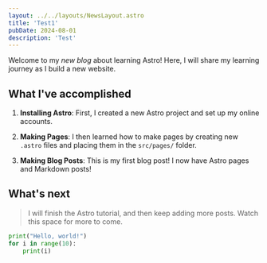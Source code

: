 ```yaml
---
layout: ../../layouts/NewsLayout.astro
title: 'Test1'
pubDate: 2024-08-01
description: 'Test'
---
```


Welcome to my _new blog_ about learning Astro! Here, I will share my learning journey as I build a new website.

## What I've accomplished

1. **Installing Astro**: First, I created a new Astro project and set up my online accounts.

2. **Making Pages**: I then learned how to make pages by creating new `.astro` files and placing them in the `src/pages/` folder.

3. **Making Blog Posts**: This is my first blog post! I now have Astro pages and Markdown posts!

## What's next

> I will finish the Astro tutorial, and then keep adding more posts. Watch this space for more to come.

```python
print("Hello, world!")
for i in range(10):
    print(i)
```